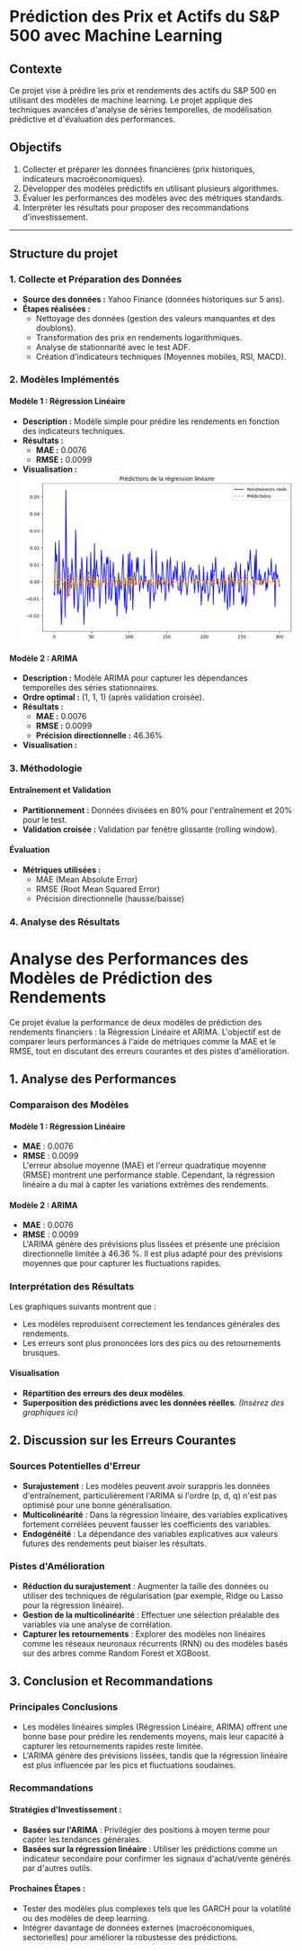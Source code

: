 # Prédiction des Prix et Actifs du S&P 500 avec Machine Learning

## Contexte
Ce projet vise à prédire les prix et rendements des actifs du S&P 500 en utilisant des modèles de machine learning. Le projet applique des techniques avancées d'analyse de séries temporelles, de modélisation prédictive et d'évaluation des performances. 

## Objectifs
1. Collecter et préparer les données financières (prix historiques, indicateurs macroéconomiques).
2. Développer des modèles prédictifs en utilisant plusieurs algorithmes.
3. Évaluer les performances des modèles avec des métriques standards.
4. Interpréter les résultats pour proposer des recommandations d'investissement.

---

## Structure du projet

### 1. Collecte et Préparation des Données
- **Source des données :** Yahoo Finance (données historiques sur 5 ans).
- **Étapes réalisées :**
  - Nettoyage des données (gestion des valeurs manquantes et des doublons).
  - Transformation des prix en rendements logarithmiques.
  - Analyse de stationnarité avec le test ADF.
  - Création d'indicateurs techniques (Moyennes mobiles, RSI, MACD).

### 2. Modèles Implémentés
#### Modèle 1 : Régression Linéaire
- **Description :** Modèle simple pour prédire les rendements en fonction des indicateurs techniques.
- **Résultats :**
  - **MAE :** 0.0076
  - **RMSE :** 0.0099
- **Visualisation :**
  ![Régression linéaire](graphe_REGLINEAIRE.png)
 

#### Modèle 2 : ARIMA
- **Description :** Modèle ARIMA pour capturer les dépendances temporelles des séries stationnaires.
- **Ordre optimal :** (1, 1, 1) (après validation croisée).
- **Résultats :**
  - **MAE :** 0.0076
  - **RMSE :** 0.0099
  - **Précision directionnelle :** 46.36%
- **Visualisation :**


### 3. Méthodologie
#### Entraînement et Validation
- **Partitionnement :** Données divisées en 80% pour l'entraînement et 20% pour le test.
- **Validation croisée :** Validation par fenêtre glissante (rolling window).

#### Évaluation
- **Métriques utilisées :**
  - MAE (Mean Absolute Error)
  - RMSE (Root Mean Squared Error)
  - Précision directionnelle (hausse/baisse)

### 4. Analyse des Résultats
# Analyse des Performances des Modèles de Prédiction des Rendements

Ce projet évalue la performance de deux modèles de prédiction des rendements financiers : la Régression Linéaire et ARIMA. L'objectif est de comparer leurs performances à l'aide de métriques comme la MAE et le RMSE, tout en discutant des erreurs courantes et des pistes d'amélioration.

## 1. Analyse des Performances

### Comparaison des Modèles

#### Modèle 1 : Régression Linéaire
- **MAE** : 0.0076
- **RMSE** : 0.0099  
  L'erreur absolue moyenne (MAE) et l'erreur quadratique moyenne (RMSE) montrent une performance stable. Cependant, la régression linéaire a du mal à capter les variations extrêmes des rendements.

#### Modèle 2 : ARIMA
- **MAE** : 0.0076
- **RMSE** : 0.0099  
  L'ARIMA génère des prévisions plus lissées et présente une précision directionnelle limitée à 46.36 %. Il est plus adapté pour des prévisions moyennes que pour capturer les fluctuations rapides.

### Interprétation des Résultats

Les graphiques suivants montrent que :
- Les modèles reproduisent correctement les tendances générales des rendements.
- Les erreurs sont plus prononcées lors des pics ou des retournements brusques.

#### Visualisation
- **Répartition des erreurs des deux modèles**.
- **Superposition des prédictions avec les données réelles**. *(Insérez des graphiques ici)*

## 2. Discussion sur les Erreurs Courantes

### Sources Potentielles d'Erreur

- **Surajustement** : Les modèles peuvent avoir surappris les données d'entraînement, particulièrement l'ARIMA si l'ordre (p, d, q) n'est pas optimisé pour une bonne généralisation.
- **Multicolinéarité** : Dans la régression linéaire, des variables explicatives fortement corrélées peuvent fausser les coefficients des variables.
- **Endogénéité** : La dépendance des variables explicatives aux valeurs futures des rendements peut biaiser les résultats.

### Pistes d'Amélioration

- **Réduction du surajustement** : Augmenter la taille des données ou utiliser des techniques de régularisation (par exemple, Ridge ou Lasso pour la régression linéaire).
- **Gestion de la multicolinéarité** : Effectuer une sélection préalable des variables via une analyse de corrélation.
- **Capturer les retournements** : Explorer des modèles non linéaires comme les réseaux neuronaux récurrents (RNN) ou des modèles basés sur des arbres comme Random Forest et XGBoost.

## 3. Conclusion et Recommandations

### Principales Conclusions

- Les modèles linéaires simples (Régression Linéaire, ARIMA) offrent une bonne base pour prédire les rendements moyens, mais leur capacité à capturer les retournements rapides reste limitée.
- L'ARIMA génère des prévisions lissées, tandis que la régression linéaire est plus influencée par les pics et fluctuations soudaines.

### Recommandations

#### Stratégies d'Investissement :
- **Basées sur l'ARIMA** : Privilégier des positions à moyen terme pour capter les tendances générales.
- **Basées sur la régression linéaire** : Utiliser les prédictions comme un indicateur secondaire pour confirmer les signaux d'achat/vente générés par d'autres outils.

#### Prochaines Étapes :
- Tester des modèles plus complexes tels que les GARCH pour la volatilité ou des modèles de deep learning.
- Intégrer davantage de données externes (macroéconomiques, sectorielles) pour améliorer la robustesse des prédictions.



